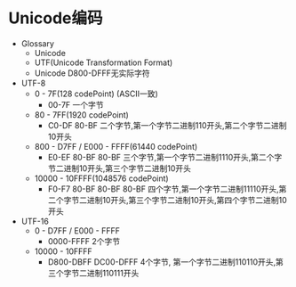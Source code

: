 # Unicode编码
- Glossary
  - Unicode
  - UTF(Unicode Transformation Format)
  - Unicode D800-DFFF无实际字符
- UTF-8
  - 0 - 7F(128 codePoint) (ASCII一致)
    - 00-7F 一个字节
  - 80 - 7FF(1920 codePoint)
    - C0-DF 80-BF 二个字节,第一个字节二进制110开头,第二个字节二进制10开头
  - 800 - D7FF / E000 - FFFF(61440 codePoint)
    - E0-EF 80-BF 80-BF 三个字节,第一个字节二进制1110开头,第二个字节二进制10开头,第三个字节二进制10开头
  - 10000 - 10FFFF(1048576 codePoint)
    - F0-F7 80-BF 80-BF 80-BF 四个字节,第一个字节二进制11110开头,第二个字节二进制10开头,第三个字节二进制10开头,第四个字节二进制10开头
- UTF-16
  - 0 - D7FF / E000 - FFFF
    - 0000-FFFF 2个字节
  - 10000 - 10FFFF
    - D800-DBFF DC00-DFFF 4个字节, 第一个字节二进制110110开头,第三个字节二进制110111开头